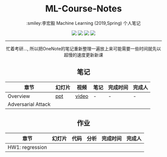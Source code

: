 <h1 align="center">ML-Course-Notes</h1>
<p align="center">:smiley:李宏毅 Machine Learning (2019,Spring) 个人笔记</p>

<p align="center">
<a href="https://github.com/ETCartman/ML-Course-Notess/blob/master/LICENSE"><img src="https://img.shields.io/github/license/mashape/apistatus.svg"></a>
<a href="https://github.com/ETCartman/ML-Course-Notes/issues"><img src="https://img.shields.io/github/issues/ETCartman/ML-Course-Notes.svg"></a>
<a href="https://github.com/ETCartman/ML-Course-Notes/network/members"><img src="https://img.shields.io/github/forks/ETCartman/ML-Course-Notes.svg"></a>
<a href="https://github.com/ETCartman/ML-Course-Notes/stargazers"><img src="https://img.shields.io/github/stars/ETCartman/ML-Course-Notes.svg"></a>
</p>

---
<p align="center">忙着考研..., 所以把OneNote的笔记重新整理一遍放上来可能需要一些时间就先以超慢的速度更新新课</p>

<h2 align="center">笔记</h2>

| 章节 | 幻灯片 | 视频 | 笔记 | 完成时间 | 完成人 |
| --- | --- | --- | --- | --- | --- |
| Overview | [ppt](http://speech.ee.ntu.edu.tw/~tlkagk/courses/ML_2019/Lecture/introduction%20(v8).pptx) | [video](https://www.youtube.com/watch?v=XnyM3-xtxHs) | - | - | - |
| Adversarial Attack |

<h2 align="center">作业</h2>

| 章节 | 幻灯片 | 代码 | 分析 | 完成时间 | 完成人 |
| --- | --- | --- | --- | --- | --- |
HW1: regression |
